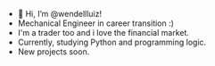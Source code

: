 - 👋 Hi, I’m @wendellluiz!
- Mechanical Engineer in career transition :)
- I'm a trader too and i love the financial market.
- Currently, studying Python and programming logic.
- New projects soon.
<!---
wendellluiz/wendellluiz is a ✨ special ✨ repository because its `README.md` (this file) appears on your GitHub profile.
You can click the Preview link to take a look at your changes.
--->
